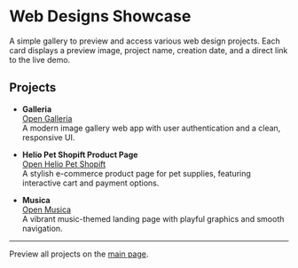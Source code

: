 # Web Designs Showcase

A simple gallery to preview and access various web design projects. Each card displays a preview image, project name, creation date, and a direct link to the live demo.

## Projects

- **Galleria**  
  [Open Galleria](designs/galleria/index.html)  
  A modern image gallery web app with user authentication and a clean, responsive UI.

- **Helio Pet Shopift Product Page**  
  [Open Helio Pet Shopift](designs/helio-pet-shopift-product-page/index.html)  
  A stylish e-commerce product page for pet supplies, featuring interactive cart and payment options.

- **Musica**  
  [Open Musica](designs/musica/index.html)  
  A vibrant music-themed landing page with playful graphics and smooth navigation.

---

Preview all projects on the [main page](index.html).
